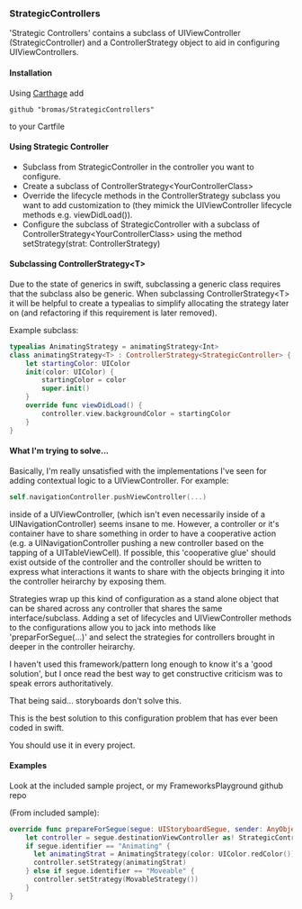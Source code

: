 ### StrategicControllers
'Strategic Controllers' contains a subclass of UIViewController (StrategicController) and a ControllerStrategy object to aid in configuring UIViewControllers.

#### Installation
Using [Carthage](https://github.com/Carthage/Carthage) add

```shell
github "bromas/StrategicControllers"
```

to your Cartfile

#### Using Strategic Controller

- Subclass from StrategicController in the controller you want to configure.
- Create a subclass of ControllerStrategy\<YourControllerClass>
- Override the lifecycle methods in the ControllerStrategy subclass you want to add customization to (they mimick the UIViewController lifecycle methods e.g. viewDidLoad()).
- Configure the subclass of StrategicController with a subclass of ControllerStrategy\<YourControllerClass> using the method setStrategy(strat: ControllerStrategy)

#### Subclassing ControllerStrategy\<T\>

Due to the state of generics in swift, subclassing a generic class requires that the subclass also be generic. When subclassing ControllerStrategy\<T> it will be helpful to create a typealias to simplify allocating the strategy later on (and refactoring if this requirement is later removed).

Example subclass:

```swift
typealias AnimatingStrategy = animatingStrategy<Int>
class animatingStrategy<T> : ControllerStrategy<StrategicController> { 
	let startingColor: UIColor
	init(color: UIColor) {
    	startingColor = color
    	super.init()
  	}
  	override func viewDidLoad() { 
    	controller.view.backgroundColor = startingColor 
    }
}
```

#### What I'm trying to solve...

Basically, I'm really unsatisfied with the implementations I've seen for adding contextual logic to a UIViewController. For example:

```swift
self.navigationController.pushViewController(...)
```

inside of a UIViewController, (which isn't even necessarily inside of a UINavigationController) seems insane to me. However, a controller or it's container have to share something in order to have a cooperative action (e.g. a UINavigationController pushing a new controller based on the tapping of a UITableViewCell). If possible, this 'cooperative glue' should exist outside of the controller and the controller should be written to express what interactions it wants to share with the objects bringing it into the controller heirarchy by exposing them.

Strategies wrap up this kind of configuration as a stand alone object that can be shared across any controller that shares the same interface/subclass. Adding a set of lifecycles and UIViewController methods to the configurations allow you to jack into methods like 'preparForSegue(...)' and select the strategies for controllers brought in deeper in the controller heirarchy.

I haven't used this framework/pattern long enough to know it's a 'good solution', but I once read the best way to get constructive criticism was to speak errors authoritatively.
 
That being said... storyboards don't solve this. 

This is the best solution to this configuration problem that has ever been coded in swift.
 
You should use it in every project.


#### Examples

Look at the included sample project, or my FrameworksPlayground github repo

(From included sample):

```swift
override func prepareForSegue(segue: UIStoryboardSegue, sender: AnyObject?) {
    let controller = segue.destinationViewController as! StrategicController
    if segue.identifier == "Animating" {
      let animatingStrat = AnimatingStrategy(color: UIColor.redColor())
      controller.setStrategy(animatingStrat)
    } else if segue.identifier == "Moveable" {
      controller.setStrategy(MovableStrategy())
    }
}
